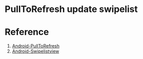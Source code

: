 # PullToRefresh update swipelist
**Reference**
=============
   1. [Android-PullToRefresh](https://github.com/chrisbanes/Android-PullToRefresh)
   2. [Android-Swipelistview](https://github.com/47deg/android-swipelistview)
